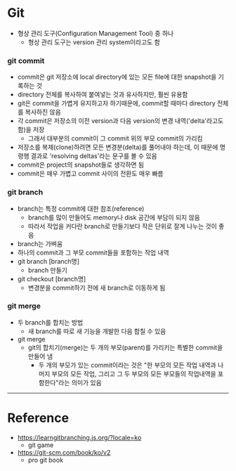 # Git
- 형상 관리 도구(Configuration Management Tool) 중 하나
	- 형상 관리 도구는 version 관리 system이라고도 함

### git commit
- commit은 git 저장소에 local directory에 있는 모든 file에 대한 snapshot을 기록하는 것
- directory 전체를 복사하여 붙여넣는 것과 유사하지만, 훨씬 유용함
- git은 commit을 가볍게 유지하고자 하기때문에, commit할 때마다 directory 전체를 복사하진 않음
- 각 commit은 저장소의 이전 version과 다음 version의 변경 내역('delta'라고도 함)을 저장
	- 그래서 대부분의 commit이 그 commit 위의 부모 commit의 가리킴
- 저장소를 복제(clone)하려면 모든 변경분(delta)를 풀어내야 하는데, 이 때문에 명령행 결과로 'resolving deltas'라는 문구를 볼 수 있음
- commit은 project의 snapshot들로 생각하면 됨
- commit은 매우 가볍고 commit 사이의 전환도 매우 빠름

### git branch
- branch는 특정 commit에 대한 참조(reference)
	- branch를 많이 만들어도 memory나 disk 공간에 부담이 되지 않음
	- 따라서 작업을 커다란 branch로 만들기보다 작은 단위로 잘게 나누는 것이 좋음
- branch는 가벼움
- 하나의 commit과 그 부모 commit들을 포함하는 작업 내역
- git branch [branch명]
	- branch 만들기
- git checkout [branch명]
	- 변경분을 commit하기 전에 새 branch로 이동하게 됨

### git merge
- 두 branch를 합치는 방법
	- 새 branch를 따로 새 기능을 개발한 다음 합칠 수 있음
- git merge
	- git의 합치기(merge)는 두 개의 부모(parent)를 가리키는 특별한 commit을 만들어 냄
		- 두 개의 부모가 있는 commit이라는 것은 "한 부모의 모든 작업 내역과 나머지 부모의 모든 작업, 그리고 그 두 부모의 모든 부모들의 작업내역을 포함한다"라는 의미가 있음
	
---

# Reference
- https://learngitbranching.js.org/?locale=ko
	- git game
- https://git-scm.com/book/ko/v2
	- pro git book
